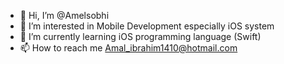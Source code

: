 - 👋 Hi, I’m @Amelsobhi
- 👀 I’m interested in Mobile Development especially iOS system
- 🌱 I’m currently learning iOS programming language (Swift) 
- 📫 How to reach me Amal_ibrahim1410@hotmail.com

<!---
Amelsobhi/Amelsobhi is a ✨ special ✨ repository because its `README.md` (this file) appears on your GitHub profile.
You can click the Preview link to take a look at your changes.
--->
